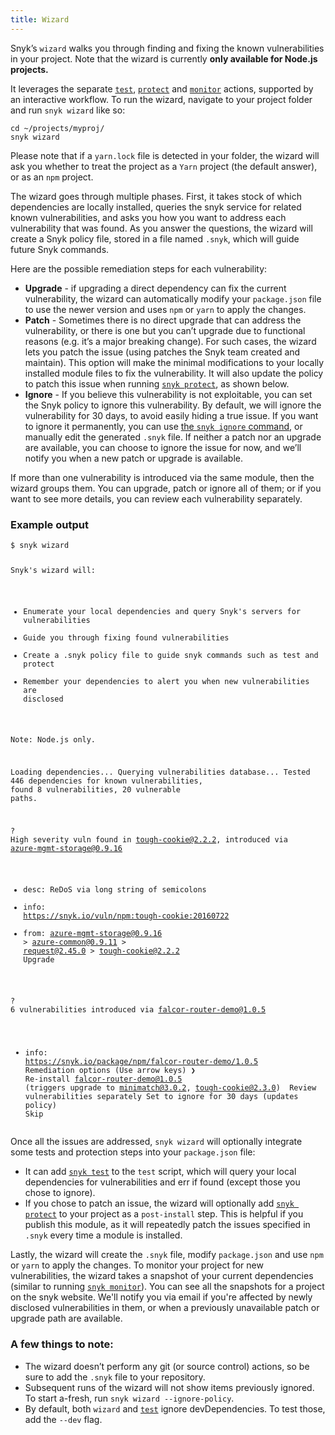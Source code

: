 ```yaml
---
title: Wizard
---
```


<p>Snyk’s <code>wizard</code> walks you through finding and fixing the known vulnerabilities in your project. Note that the wizard is currently <strong>only available for Node.js projects.</strong></p>

<p>It leverages the separate <a href="#test"><code>test</code></a>, <a href="#protect"><code>protect</code></a> and <a href="#monitor"><code>monitor</code></a> actions, supported by an interactive workflow. To run the wizard, navigate to your project folder and run <code>snyk wizard</code> like so:</p>

<div class="highlight"><pre><code class="language-console" data-lang="console"><span class="go">cd ~/projects/myproj/</span>
<span class="go">snyk wizard</span></code></pre></div>

<p>Please note that if a <code>yarn.lock</code> file is detected in your folder, the wizard will ask you whether to treat the project as a <code>Yarn</code> project (the default answer), or as an <code>npm</code> project.</p>

<p>The wizard goes through multiple phases.
First, it takes stock of which dependencies are locally installed, queries the snyk service for related known vulnerabilities, and asks you how you want to address each vulnerability that was found. As you answer the questions, the wizard will create a Snyk policy file, stored in a file named <code>.snyk</code>, which will guide future Snyk commands.</p>

<p>Here are the possible remediation steps for each vulnerability:</p>

<ul>
  <li><strong>Upgrade</strong> - if upgrading a direct dependency can fix the current vulnerability, the wizard can automatically modify your <code>package.json</code> file to use the newer version and uses <code>npm</code> or <code>yarn</code> to apply the changes.</li>
  <li><strong>Patch</strong> - Sometimes there is no direct upgrade that can address the vulnerability, or there is one but you can’t upgrade due to functional reasons (e.g. it’s a major breaking change). For such cases, the wizard lets you patch the issue (using patches the Snyk team created and maintain). This option will make the minimal modifications to your locally installed module files to fix the vulnerability. It will also update the policy to patch this issue when running <a href="#protect"><code>snyk protect</code></a>, as shown below.</li>
  <li><strong>Ignore</strong> - If you believe this vulnerability is not exploitable, you can set the Snyk policy to ignore this vulnerability. By default, we will ignore the vulnerability for 30 days, to avoid easily hiding a true issue. If you want to ignore it permanently, you can use <a href="#ignore">the <code>snyk ignore</code> command</a>, or manually edit the generated <code>.snyk</code> file. If neither a patch nor an upgrade are available, you can choose to ignore the issue for now, and we’ll notify you when a new patch or upgrade is available.</li>
</ul>

<p>If more than one vulnerability is introduced via the same module, then the wizard groups them. You can upgrade, patch or ignore all of them; or if you want to see more details, you can review each vulnerability separately.</p>

<div class="screenshot">
<h3 class="screenshot__label">Example output</h3>
<pre><code>$ snyk wizard

Snyk's wizard will:

  * Enumerate your local dependencies and query Snyk's servers for vulnerabilities
  * Guide you through fixing found vulnerabilities
  * Create a .snyk policy file to guide snyk commands such as test and protect
  * Remember your dependencies to alert you when new vulnerabilities are disclosed

 Note: Node.js only.

Loading dependencies...
Querying vulnerabilities database...
Tested 446 dependencies for known vulnerabilities, <span class="syn--red syn--bold">found 8 vulnerabilities, 20 vulnerable paths.</span>

<span class="syn--green">?</span> <span class="syn--white syn--bold">High severity vuln found in tough-cookie@2.2.2, introduced via azure-mgmt-storage@0.9.16
- desc: ReDoS via long string of semicolons
- info: <a href="https://snyk.io/vuln/npm:tough-cookie:20160722" title="Vulnerability report.">https://snyk.io/vuln/npm:tough-cookie:20160722</a>
- from: azure-mgmt-storage@0.9.16 > azure-common@0.9.11 > request@2.45.0 > tough-cookie@2.2.2</span> <span class="syn--blue">Upgrade</span>

<span class="syn--green">?</span> <span class="syn--white syn--bold">6 vulnerabilities introduced via falcor-router-demo@1.0.5
  - info: <a href="https://snyk.io/package/npm/falcor-router-demo/1.0.5" title="Package test report.">https://snyk.io/package/npm/falcor-router-demo/1.0.5</a>
  Remediation options (Use arrow keys)</span>
<span class="syn--blue">❯ Re-install falcor-router-demo@1.0.5 (triggers upgrade to minimatch@3.0.2, tough-cookie@2.3.0) </span>
  Review vulnerabilities separately
  Set to ignore for 30 days (updates policy)
  Skip</code></pre>
</div>

<p>Once all the issues are addressed, <code>snyk wizard</code> will optionally integrate some tests and protection steps into your <code>package.json</code> file:
<ul>
	<li>It can add <a href="#test"><code>snyk test</code></a> to the <code>test</code> script, which will query your local dependencies for vulnerabilities and err if found (except those you chose to ignore).</li>
	<li>If you chose to patch an issue, the wizard will optionally add <a href="#protect"><code>snyk protect</code></a> to your project as a <code>post-install</code> step. This is helpful if you publish this module, as it will repeatedly patch the issues specified in <code>.snyk</code> every time a module is installed.</li>
</ul>
</p>

<p>Lastly, the wizard will create the <code>.snyk</code> file, modify <code>package.json</code> and use <code>npm</code> or <code>yarn</code> to apply the changes. To monitor your project for new vulnerabilities, the wizard takes a snapshot of your current dependencies (similar to running <a href="#monitor"><code>snyk monitor</code></a>). You can see all the snapshots for a project on the snyk website. We'll notify you via email if you're affected by newly disclosed vulnerabilities in them, or when a previously unavailable patch or upgrade path are available.</p>

<h3>A few things to note:</h3>

<ul>
  <li>The wizard doesn’t perform any git (or source control) actions, so be sure to add the <code>.snyk</code> file to your repository.</li>
  <li>Subsequent runs of the wizard will not show items previously ignored. To start a-fresh, run <code>snyk wizard --ignore-policy</code>.</li>
  <li>By default, both <code>wizard</code> and <a href="#test"><code>test</code></a> ignore devDependencies. To test those, add the <code>--dev</code> flag.</li>
</ul>
